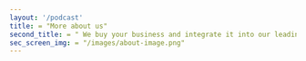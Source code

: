```yaml
---
layout: '/podcast'
title: = "More about us"
second_title: = " We buy your business and integrate it into our leading next-generation e-commerce platform"
sec_screen_img: = "/images/about-image.png"
---
```

